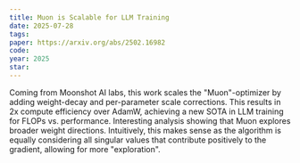 ```yaml
---
title: Muon is Scalable for LLM Training
date: 2025-07-28
tags:
paper: https://arxiv.org/abs/2502.16982
code: 
year: 2025
star: 
---
```

Coming from Moonshot AI labs, this work scales the "Muon"-optimizer by adding weight-decay and per-parameter scale corrections. This results in 2x compute efficiency over AdamW, achieving a new SOTA in LLM training for FLOPs vs. performance. Interesting analysis showing that Muon explores broader weight directions. Intuitively, this makes sense as the algorithm is equally considering all singular values that contribute positively to the gradient, allowing for more "exploration". 
